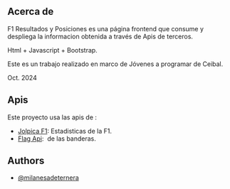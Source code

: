 ## Acerca de

F1 Resultados y Posiciones es una página frontend que consume y despliega la informacion obtenida a través de Apis de terceros.

Html + Javascript + Bootstrap.

Este es un trabajo realizado en marco de Jóvenes a programar de Ceibal.

Oct. 2024


## Apis
Este proyecto usa las apis de :
- [Jolpica F1](https://github.com/jolpica/jolpica-f1): Estadisticas de la F1.
- [Flag Api](https://flagsapi.com/): <img> de las banderas.


## Authors

- [@milanesadeternera](https://milanesadeternera.github.io)
